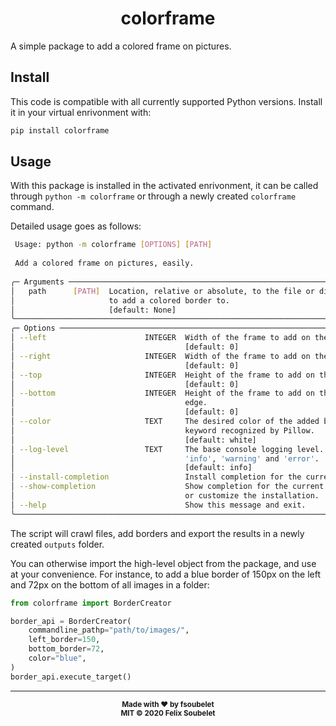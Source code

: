 <h1 align="center">
  <b>colorframe</b>
</h1>

A simple package to add a colored frame on pictures.

## Install

This code is compatible with all currently supported Python versions.
Install it in your virtual enrivonment with:

```bash
pip install colorframe
```

## Usage

With this package is installed in the activated enrivonment, it can be called through `python -m colorframe` or through a newly created `colorframe` command.

Detailed usage goes as follows:

```bash
 Usage: python -m colorframe [OPTIONS] [PATH]                                              
                                                                                           
 Add a colored frame on pictures, easily.                                                  
                                                                                           
╭─ Arguments ─────────────────────────────────────────────────────────────────────────────╮
│   path      [PATH]  Location, relative or absolute, to the file or directory of files   │
│                     to add a colored border to.                                         │
│                     [default: None]                                                     │
╰─────────────────────────────────────────────────────────────────────────────────────────╯
╭─ Options ───────────────────────────────────────────────────────────────────────────────╮
│ --left                      INTEGER  Width of the frame to add on the left image edge.  │
│                                      [default: 0]                                       │
│ --right                     INTEGER  Width of the frame to add on the right image edge. │
│                                      [default: 0]                                       │
│ --top                       INTEGER  Height of the frame to add on the top image edge.  │
│                                      [default: 0]                                       │
│ --bottom                    INTEGER  Height of the frame to add on the bottom image     │
│                                      edge.                                              │
│                                      [default: 0]                                       │
│ --color                     TEXT     The desired color of the added border. Should be a │
│                                      keyword recognized by Pillow.                      │
│                                      [default: white]                                   │
│ --log-level                 TEXT     The base console logging level. Can be 'debug',    │
│                                      'info', 'warning' and 'error'.                     │
│                                      [default: info]                                    │
│ --install-completion                 Install completion for the current shell.          │
│ --show-completion                    Show completion for the current shell, to copy it  │
│                                      or customize the installation.                     │
│ --help                               Show this message and exit.                        │
╰─────────────────────────────────────────────────────────────────────────────────────────╯
```

The script will crawl files, add borders and export the results in a newly created `outputs` folder.

You can otherwise import the high-level object from the package, and use at your convenience.
For instance, to add a blue border of 150px on the left and 72px on the bottom of all images in a folder:

```python
from colorframe import BorderCreator

border_api = BorderCreator(
    commandline_pathp="path/to/images/",
    left_border=150,
    bottom_border=72,
    color="blue",
)
border_api.execute_target()
```

---

<div align="center">
  <sub><strong>Made with ♥︎ by fsoubelet</strong></sub>
  <br>
  <sub><strong>MIT &copy 2020 Felix Soubelet</strong></sub>
</div>
